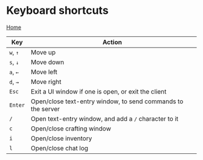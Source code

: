 # Keyboard shortcuts
[Home](index.md)

Key       | Action
--------- | ----
`w`, `↑` | Move up
`s`, `↓` | Move down
`a`, `←` | Move left
`d`, `→` | Move right
`Esc`     | Exit a UI window if one is open, or exit the client
`Enter`   | Open/close text-entry window, to send commands to the server
`/`       | Open text-entry window, and add a `/` character to it
`c`       | Open/close crafting window
`i`       | Open/close inventory
`l`       | Open/close chat log
